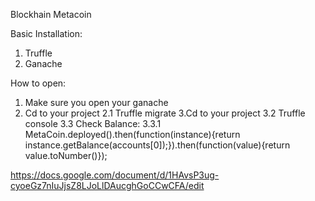 Blockhain Metacoin

Basic Installation:
1. Truffle
2. Ganache

How to open:
1. Make sure you open your ganache
2. Cd to your project
   2.1 Truffle migrate
3.Cd to your project
   3.2 Truffle console
   3.3 Check Balance:
         3.3.1 MetaCoin.deployed().then(function(instance){return instance.getBalance(accounts[0]);}).then(function(value){return value.toNumber()});   


https://docs.google.com/document/d/1HAvsP3ug-cyoeGz7nIuJjsZ8LJoLlDAucghGoCCwCFA/edit
